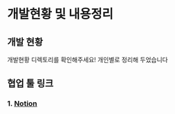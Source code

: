 # 개발현황 및 내용정리

## 개발 현황 
개발현황 디렉토리를 확인해주세요!
개인별로 정리해 두었습니다
<br>

## 협업 툴 링크
### 1. [Notion](https://go-to-the-mars.notion.site/1d2471dd5a1f44b9b4c3bc9d5484f22f)